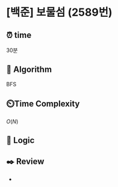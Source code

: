 # [백준] 보물섬 (2589번)

## ⏰  **time**

30분

## :pushpin: **Algorithm**

BFS

## ⏲️**Time Complexity**

$O(N)$

## :round_pushpin: **Logic**

## :black_nib: **Review**

- 
